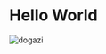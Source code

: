 <!DOCTYPE html>
<html lang="en">
<head>
  <meta charset="UTF-8">
  <meta name="viewport" content="width=device-width, initial-scale=1.0">
  <title>Hello World</title>
</head>
<body>
  <h1>Hello World</h1>
  <img src="https://preview.redd.it/g5wlaiahk6he1.jpeg?width=1080&crop=smart&auto=webp&s=30257a20ad64a8ef52970ccce1ceba1783133828" alt="dogazi" />
</body>
</html>
